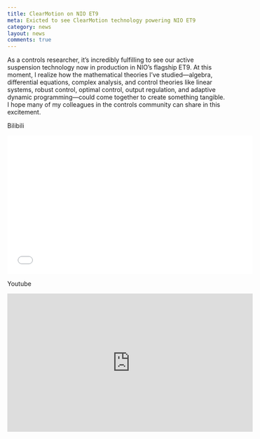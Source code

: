 ```yaml
---
title: ClearMotion on NIO ET9
meta: Exicted to see ClearMotion technology powering NIO ET9
category: news
layout: news
comments: true
---
```


As a controls researcher, it’s incredibly fulfilling to see our active suspension technology now in production in NIO’s flagship ET9. At this moment, I realize how the mathematical theories I’ve studied—algebra, differential equations, complex analysis, and control theories like linear systems, robust control, optimal control, output regulation, and adaptive dynamic programming—could come together to create something tangible. I hope many of my colleagues in the controls community can share in this excitement. 

Bilibili
<iframe width="560" height="315" src="//player.bilibili.com/player.html?isOutside=true&aid=113718067267559&bvid=BV1kJC6YeEWg&cid=27540391910&p=1" scrolling="no" border="0" frameborder="no" framespacing="0" allowfullscreen="true"></iframe>

Youtube
<iframe width="560" height="315" src="https://www.youtube.com/embed/HFbvsrSoJ2w?si=MZiY6FwM-qe0M8x9" title="YouTube video player" frameborder="0" allow="accelerometer; autoplay; clipboard-write; encrypted-media; gyroscope; picture-in-picture; web-share" referrerpolicy="strict-origin-when-cross-origin" allowfullscreen></iframe>
